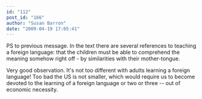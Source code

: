 ```yaml
---
id: "112"
post_id: "166"
author: "Susan Barron"
date: "2009-04-19 17:05:41"
---
```

PS to previous message. In the text there are several references to teaching a foreign language: that the children must be able to comprehend the meaning somehow right off - by similarities with their mother-tongue.

Very good observation. It's not too different with adults learning a foreign language! Too bad the US is not smaller, which would require us to become devoted to the learning of a foreign language or two or three -- out of economic necessity.

